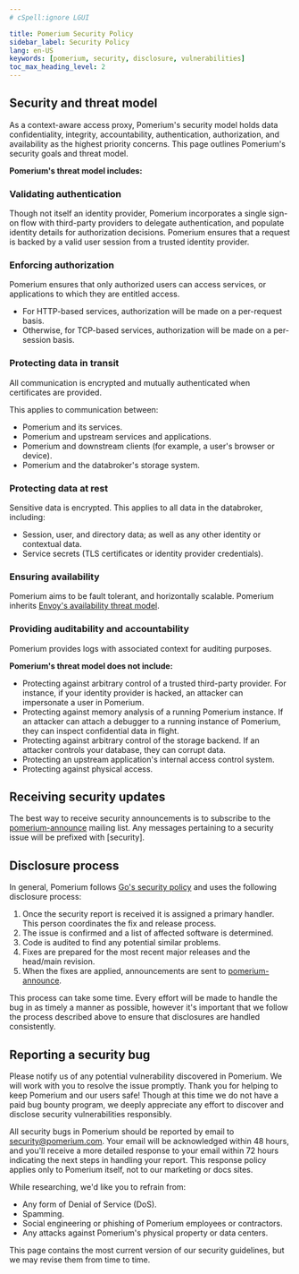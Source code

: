 ```yaml
---
# cSpell:ignore LGUI

title: Pomerium Security Policy
sidebar_label: Security Policy
lang: en-US
keywords: [pomerium, security, disclosure, vulnerabilities]
toc_max_heading_level: 2
---
```


## Security and threat model

As a context-aware access proxy, Pomerium's security model holds data confidentiality, integrity, accountability, authentication, authorization, and availability as the highest priority concerns. This page outlines Pomerium's security goals and threat model.

**Pomerium's threat model includes:**

### Validating authentication

Though not itself an identity provider, Pomerium incorporates a single sign-on flow with third-party providers to delegate authentication, and populate identity details for authorization decisions. Pomerium ensures that a request is backed by a valid user session from a trusted identity provider.

### Enforcing authorization

Pomerium ensures that only authorized users can access services, or applications to which they are entitled access.

- For HTTP-based services, authorization will be made on a per-request basis.
- Otherwise, for TCP-based services, authorization will be made on a per-session basis.

### Protecting data in transit

All communication is encrypted and mutually authenticated when certificates are provided.

This applies to communication between:

- Pomerium and its services.
- Pomerium and upstream services and applications.
- Pomerium and downstream clients (for example, a user's browser or device).
- Pomerium and the databroker's storage system.

### Protecting data at rest

Sensitive data is encrypted. This applies to all data in the databroker, including:

- Session, user, and directory data; as well as any other identity or contextual data.
- Service secrets (TLS certificates or identity provider credentials).

### Ensuring availability

Pomerium aims to be fault tolerant, and horizontally scalable. Pomerium inherits [Envoy's availability threat model](https://www.envoyproxy.io/docs/envoy/latest/intro/arch_overview/security/threat_model#confidentiality-integrity-and-availability).

### Providing auditability and accountability

Pomerium provides logs with associated context for auditing purposes.

**Pomerium's threat model does not include:**

- Protecting against arbitrary control of a trusted third-party provider. For instance, if your identity provider is hacked, an attacker can impersonate a user in Pomerium.
- Protecting against memory analysis of a running Pomerium instance. If an attacker can attach a debugger to a running instance of Pomerium, they can inspect confidential data in flight.
- Protecting against arbitrary control of the storage backend. If an attacker controls your database, they can corrupt data.
- Protecting an upstream application's internal access control system.
- Protecting against physical access.

## Receiving security updates

The best way to receive security announcements is to subscribe to the [pomerium-announce](https://groups.google.com/g/pomerium-announce) mailing list. Any messages pertaining to a security issue will be prefixed with [security].

## Disclosure process

In general, Pomerium follows [Go's security policy](https://golang.org/security) and uses the following disclosure process:

1. Once the security report is received it is assigned a primary handler. This person coordinates the fix and release process.
2. The issue is confirmed and a list of affected software is determined.
3. Code is audited to find any potential similar problems.
4. Fixes are prepared for the most recent major releases and the head/main revision.
5. When the fixes are applied, announcements are sent to [pomerium-announce](https://groups.google.com/g/pomerium-announce).

This process can take some time. Every effort will be made to handle the bug in as timely a manner as possible, however it's important that we follow the process described above to ensure that disclosures are handled consistently.

## Reporting a security bug

Please notify us of any potential vulnerability discovered in Pomerium. We will work with you to resolve the issue promptly. Thank you for helping to keep Pomerium and our users safe! Though at this time we do not have a paid bug bounty program, we deeply appreciate any effort to discover and disclose security vulnerabilities responsibly.

All security bugs in Pomerium should be reported by email to security@pomerium.com. Your email will be acknowledged within 48 hours, and you'll receive a more detailed response to your email within 72 hours indicating the next steps in handling your report. This response policy applies only to Pomerium itself, not to our marketing or docs sites.

While researching, we'd like you to refrain from:

- Any form of Denial of Service (DoS).
- Spamming.
- Social engineering or phishing of Pomerium employees or contractors.
- Any attacks against Pomerium's physical property or data centers.

This page contains the most current version of our security guidelines, but we may revise them from time to time.
